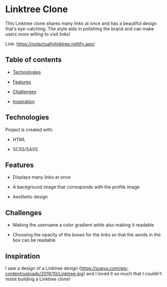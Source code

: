 # Linktree Clone
This Linktree clone shares many links at once and has a beautiful design that’s eye-catching. The style aids in polishing the brand and can make users more willing to visit links!




Link: https://notactuallylinktree.netlify.app/




## Table of contents




-  [Technologies](#technologies)

-  [Features](#features)

-  [Challenges](#challenges)

-  [Inspiration](#inspiration)



## Technologies




Project is created with:


-  HTML

-  SCSS/SASS



## Features




-  Displays many links at once

-  A background image that corresponds with the profile image

-  Aesthetic design




## Challenges




-  Making the username a color gradient while also making it readable

-  Choosing the opacity of the boxes for the links so that the words in the box can be readable




## Inspiration

I saw a design of a Linktree design (https://suevu.com/wp-content/uploads/2019/10/Linktree.jpg) and I loved it so much that I couldn’t resist building a Linktree clone!
